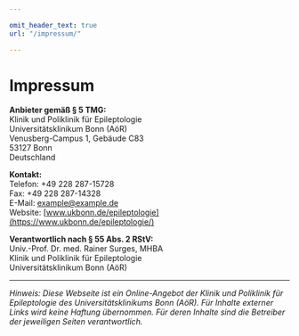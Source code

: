 ```yaml
---

omit_header_text: true
url: "/impressum/"

---
```



# Impressum

**Anbieter gemäß § 5 TMG:**  
Klinik und Poliklinik für Epileptologie  
Universitätsklinikum Bonn (AöR)  
Venusberg-Campus 1, Gebäude C83  
53127 Bonn  
Deutschland  

**Kontakt:**  
Telefon: +49 228 287-15728  
Fax: +49 228 287-14328  
E-Mail: example@example.de  
Website: [www.ukbonn.de/epileptologie](https://www.ukbonn.de/epileptologie/)  
 
**Verantwortlich nach § 55 Abs. 2 RStV:**  
Univ.-Prof. Dr. med. Rainer Surges, MHBA  
Klinik und Poliklinik für Epileptologie  
Universitätsklinikum Bonn (AöR)   

---

*Hinweis: Diese Webseite ist ein Online-Angebot der Klinik und Poliklinik für Epileptologie des Universitätsklinikums Bonn (AöR). Für Inhalte externer Links wird keine Haftung übernommen. Für deren Inhalte sind die Betreiber der jeweiligen Seiten verantwortlich.*



